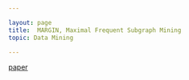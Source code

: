 ```yaml
---

layout: page
title:  MARGIN, Maximal Frequent Subgraph Mining
topic: Data Mining

---
```


[paper](https://dl.acm.org/doi/pdf/10.1145/1839490.1839491)
